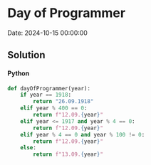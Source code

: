 # Day of Programmer

Date: 2024-10-15 00:00:00

## Solution

#### Python
```python
def dayOfProgrammer(year):
    if year == 1918:
        return "26.09.1918"
    elif year % 400 == 0:
        return f"12.09.{year}"
    elif year <= 1917 and year % 4 == 0:
        return f"12.09.{year}"
    elif year % 4 == 0 and year % 100 != 0:
        return f"12.09.{year}"
    else:
        return f"13.09.{year}"
 ```